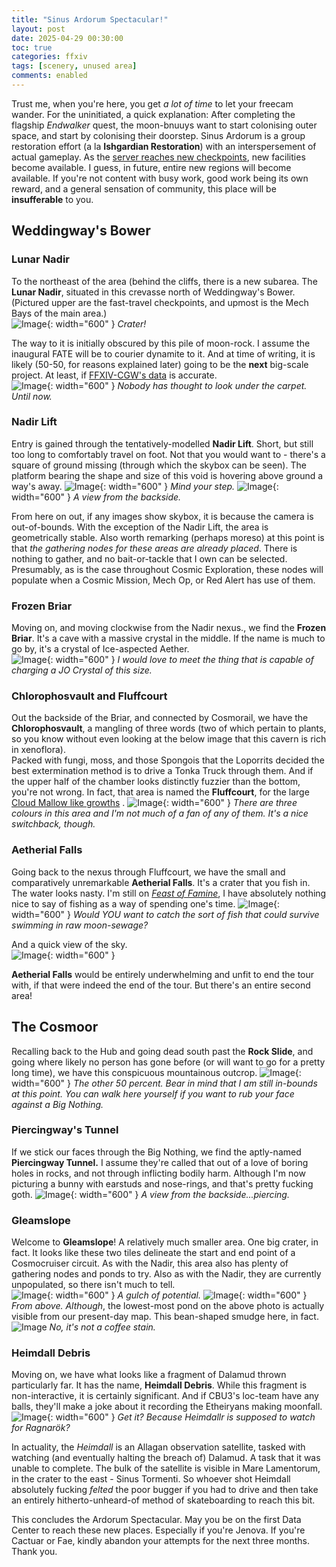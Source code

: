 ```yaml
---
title: "Sinus Ardorum Spectacular!"
layout: post
date: 2025-04-29 00:30:00
toc: true
categories: ffxiv
tags: [scenery, unused area]
comments: enabled
---
```

Trust me, when you're here, you get *a lot of time* to let your freecam wander. For the uninitiated, a quick explanation: After completing the flagship *Endwalker* quest, the moon-bnuuys want to start colonising outer space, and start by colonising their doorstep. Sinus Ardorum is a group restoration effort (a la **Ishgardian Restoration**) with an interspersement of actual gameplay. As the [server reaches new checkpoints](https://na.finalfantasyxiv.com/lodestone/cosmic_exploration/report/), new facilities become available. I guess, in future, entire new regions will become available. If you're not content with busy work, good work being its own reward, and a general sensation of community, this place will be **insufferable** to you.  

## Weddingway's Bower
### Lunar Nadir
To the northeast of the area (behind the cliffs, there is a new subarea. The **Lunar Nadir**, situated in this crevasse north of Weddingway's Bower. (Pictured upper are the fast-travel checkpoints, and upmost is the Mech Bays of the main area.)  
![Image](/CE_1.jpg){: width="600" }
_Crater!_

The way to it is initially obscured by this pile of moon-rock. I assume the inaugural FATE will be to courier dynamite to it. And at time of writing, it is likely (50-50, for reasons explained later) going to be the **next** big-scale project. At least, if [FFXIV-CGW's data](https://ffxiv.consolegameswiki.com/wiki/Sinus_Ardorum#Cosmic_Exploration_Projects) is accurate.  
![Image](/CE_2.jpg){: width="600" }
_Nobody has thought to look under the carpet. Until now._

### Nadir Lift 
Entry is gained through the tentatively-modelled **Nadir Lift**. Short, but still too long to comfortably travel on foot. Not that you would want to - there's a square of ground missing (through which the skybox can be seen). The platform bearing the shape and size of this void is hovering above ground a way's away.
![Image](/CE_3.jpg){: width="600" }
_Mind your step._
![Image](/CE_4.jpg){: width="600" }
_A view from the backside._

From here on out, if any images show skybox, it is because the camera is out-of-bounds. With the exception of the Nadir Lift, the area is geometrically stable. Also worth remarking (perhaps moreso) at this point is that *the gathering nodes for these areas are already placed*. There is nothing to gather, and no bait-or-tackle that I own can be selected. Presumably, as is the case throughout Cosmic Exploration, these nodes will populate when a Cosmic Mission, Mech Op, or Red Alert has use of them.
### Frozen Briar
Moving on, and moving clockwise from the Nadir nexus., we find the **Frozen Briar**. It's a cave with a massive crystal in the middle. If the name is much to go by, it's a crystal of Ice-aspected Aether.  
![Image](/CE_5.jpg){: width="600" }
_I would love to meet the thing that is capable of charging a JO Crystal of this size._

### Chlorophosvault and Fluffcourt
Out the backside of the Briar, and connected by Cosmorail, we have the **Chlorophosvault**, a mangling of three words (two of which pertain to plants, so you know without even looking at the below image that this cavern is rich in xenoflora).  
Packed with fungi, moss, and those Spongois that the Loporrits decided the best extermination method is to drive a Tonka Truck through them. And if the upper half of the chamber looks distinctly fuzzier than the bottom, you're not wrong. In fact, that area is named the **Fluffcourt**, for the large [Cloud Mallow like growths](https://ffxiv.consolegameswiki.com/wiki/Cloud_Mallow) .
![Image](/CE_6.jpg){: width="600" }
_There are three colours in this area and I'm not much of a fan of any of them. It's a nice switchback, though._

### Aetherial Falls
Going back to the nexus through Fluffcourt, we have the small and comparatively unremarkable **Aetherial Falls**. It's a crater that you fish in. The water looks nasty. I'm still on [*Feast of Famine*](https://ffxiv.consolegameswiki.com/wiki/Feast_of_Famine), I have absolutely nothing nice to say of fishing as a way of spending one's time.
![Image](/CE_7.jpg){: width="600" }
_Would YOU want to catch the sort of fish that could survive swimming in raw moon-sewage?_

And a quick view of the sky.  
![Image](/CE_8.jpg){: width="600" }

**Aetherial Falls** would be entirely underwhelming and unfit to end the tour with, if that were indeed the end of the tour. But there's an entire second area!

## The Cosmoor
Recalling back to the Hub and going dead south past the **Rock Slide**, and going where likely no person has gone before (or will want to go for a pretty long time), we have this conspicuous mountainous outcrop.
![Image](/CE_9.jpg){: width="600" }
_The other 50 percent. Bear in mind that I am still in-bounds at this point. You can walk here yourself if you want to rub your face against a Big Nothing._

### Piercingway's Tunnel
If we stick our faces through the Big Nothing, we find the aptly-named **Piercingway Tunnel.** I assume they're called that out of a love of boring holes in rocks, and not through inflicting bodily harm. Although I'm now picturing a bunny with earstuds and nose-rings, and that's pretty fucking goth.
![Image](/CE_10.jpg){: width="600" }
_A view from the backside...piercing._

### Gleamslope
Welcome to **Gleamslope**! A relatively much smaller area. One big crater, in fact. It looks like these two tiles delineate the start and end point of a Cosmocruiser circuit. As with the Nadir, this area also has plenty of gathering nodes and ponds to try. Also as with the Nadir, they are currently unpopulated, so there isn't much to tell.  
![Image](/CE_11.jpg){: width="600" }
_A gulch of potential._
![Image](/CE_12.jpg){: width="600" }
_From above._
*Although*, the lowest-most pond on the above photo is actually visible from our present-day map. This bean-shaped smudge here, in fact.  
![Image](/CE_13.jpg)
_No, it's not a coffee stain._

### Heimdall Debris
Moving on, we have what looks like a fragment of Dalamud thrown particularly far. It has the name, **Heimdall Debris**. While this fragment is non-interactive, it is certainly significant. And if CBU3's loc-team have any balls, they'll make a joke about it recording the Etheiryans making moonfall.
![Image](/CE_14.jpg){: width="600" }
_Get it? Because Heimdallr is supposed to watch for Ragnarök?_

In actuality, the *Heimdall* is an Allagan observation satellite, tasked with watching (and eventually halting the breach of) Dalamud. A task that it was unable to complete. The bulk of the satellite is visible in Mare Lamentorum, in the crater to the east - Sinus Tormenti. So whoever shot Heimdall absolutely fucking *felted* the poor bugger if you had to drive and then take an entirely hitherto-unheard-of method of skateboarding to reach this bit.  

This concludes the Ardorum Spectacular. May you be on the first Data Center to reach these new places. Especially if you're Jenova. If you're Cactuar or Fae, kindly abandon your attempts for the next three months. Thank you.
